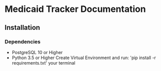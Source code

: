 # Medicaid Tracker Documentation
## Installation
### Dependencies
* PostgreSQL 10 or Higher
* Python 3.5 or Higher
Create Virtual Environment and run: 'pip install -r requirements.txt' your terminal 
